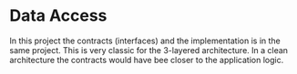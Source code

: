 ﻿# Data Access
In this project the contracts (interfaces) and the implementation is in the same project. This is very classic for the 3-layered architecture. In a clean architecture the contracts would have bee closer to the application logic.